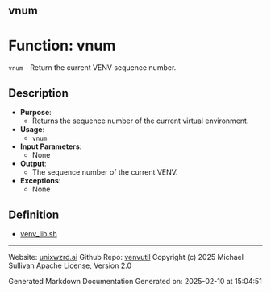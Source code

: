 ## vnum
# Function: vnum
`vnum` - Return the current VENV sequence number.
## Description
- **Purpose**: 
  - Returns the sequence number of the current virtual environment.
- **Usage**: 
  - `vnum`
- **Input Parameters**: 
  - None
- **Output**: 
  - The sequence number of the current VENV.
- **Exceptions**: 
  - None

## Definition 

* [venv_lib.sh](../venv_lib_sh.md)
---

Website: [unixwzrd.ai](https://unixwzrd.ai)
Github Repo: [venvutil](https://github.com/unixwzrd/venvutil)
Copyright (c) 2025 Michael Sullivan
Apache License, Version 2.0

Generated Markdown Documentation
Generated on: 2025-02-10 at 15:04:51
